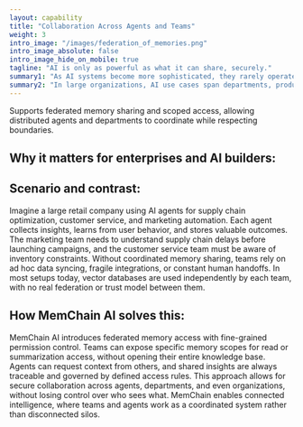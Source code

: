 ```yaml
---
layout: capability
title: "Collaboration Across Agents and Teams"
weight: 3
intro_image: "/images/federation_of_memories.png"
intro_image_absolute: false
intro_image_hide_on_mobile: true
tagline: "AI is only as powerful as what it can share, securely."
summary1: "As AI systems become more sophisticated, they rarely operate in isolation. Enterprises often deploy multiple agents, each with specialized roles such as planning, research, execution, or customer interaction. These agents need to exchange context, build on each other’s findings, and operate within shared memory spaces when appropriate. Collaboration across agents and teams means enabling this information flow while maintaining clear boundaries of ownership, security, and purpose. It is not just about memory access, but about shared understanding with permission-aware coordination."
summary2: "In large organizations, AI use cases span departments, products, and roles. Agents built by different teams often need to work together across regions, domains, or customer segments. Without the ability to selectively share relevant memory, each agent becomes a silo, duplicating work or operating with partial context. On the other hand, unrestricted access creates compliance risks and operational confusion. Enterprises need a way to foster collaboration while keeping data usage intentional, safe, and aligned with organizational structure."
---
```


<span class="lead">Supports federated memory sharing and scoped access, allowing distributed agents and departments to coordinate while respecting boundaries.</span>

## Why it matters for enterprises and AI builders:

## Scenario and contrast:
<p class="lead">
Imagine a large retail company using AI agents for supply chain optimization, customer service, and marketing automation. Each agent collects insights, learns from user behavior, and stores valuable outcomes. The marketing team needs to understand supply chain delays before launching campaigns, and the customer service team must be aware of inventory constraints. Without coordinated memory sharing, teams rely on ad hoc data syncing, fragile integrations, or constant human handoffs. In most setups today, vector databases are used independently by each team, with no real federation or trust model between them.
</p>

## How MemChain AI solves this:
<p class="lead">
MemChain AI introduces federated memory access with fine-grained permission control. Teams can expose specific memory scopes for read or summarization access, without opening their entire knowledge base. Agents can request context from others, and shared insights are always traceable and governed by defined access rules. This approach allows for secure collaboration across agents, departments, and even organizations, without losing control over who sees what. MemChain enables connected intelligence, where teams and agents work as a coordinated system rather than disconnected silos.
</p>